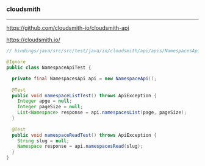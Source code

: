### cloudsmith
---
https://github.com/cloudsmith-io/cloudsmith-api

https://cloudsmith.io/

```java
// bindings/java/src/src/test/java/io/cloudsmith/api/apis/NamespacesApiTest.java

@Ignore
public class NamespaceApiTest {

  private final NamespacesApi api = new NamespaceApi();
  
  @Test
  public void namespaceListTest() throws ApiException {
    Integer apge = null;
    Integer pageSize = null;
    List<Namespace> response = api.namespacesList(page, pageSize);
  }
  
  @Test
  public void namespaceReadTest() throws ApiException {
    String slug = null;
    Namespace response = api.namespacesRead(slug);
  }
}

```

```
```

```
```


